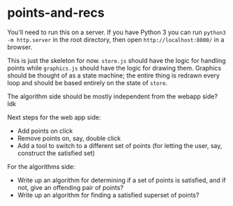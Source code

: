 # points-and-recs

You'll need to run this on a server. If you have Python 3 you can run `python3 -m http.server` in the root directory, then open `http://localhost:8000/` in a browser.

This is just the skeleton for now. `store.js` should have the logic for handling points while `graphics.js` should have the logic for drawing them. Graphics should be thought of as a state machine; the entire thing is redrawn every loop and should be based entirely on the state of `store`.

The algorithm side should be mostly independent from the webapp side? Idk

Next steps for the web app side:

- Add points on click
- Remove points on, say, double click
- Add a tool to switch to a different set of points (for letting the user, say, construct the satisfied set)

For the algorithms side:

- Write up an algorithm for determining if a set of points is satisfied, and if not, give an offending pair of points?
- Write up an algorithm for finding a satisfied superset of points?
